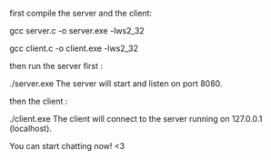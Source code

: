 first compile the server and the client:

gcc server.c -o server.exe -lws2_32

gcc client.c -o client.exe -lws2_32

then run the server first :

./server.exe
The server will start and listen on port 8080.

then the client :

./client.exe
The client will connect to the server running on 127.0.0.1 (localhost).

You can start chatting now! <3



